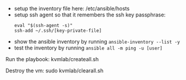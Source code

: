 
- setup the inventory file here:  /etc/ansible/hosts
- setup ssh agent so that it remembers the ssh key passphrase: 
    ```
	eval "$(ssh-agent -s)"
	ssh-add ~/.ssh/[key-private-file]
    ```
- show the ansible inventory by running ``` ansible-inventory --list -y ```
- test the inventory by running ``` ansible all -m ping -u [user] ```

Run the playbook:
kvmlab/createall.sh

Destroy the vm:
sudo kvmlab/clearall.sh

